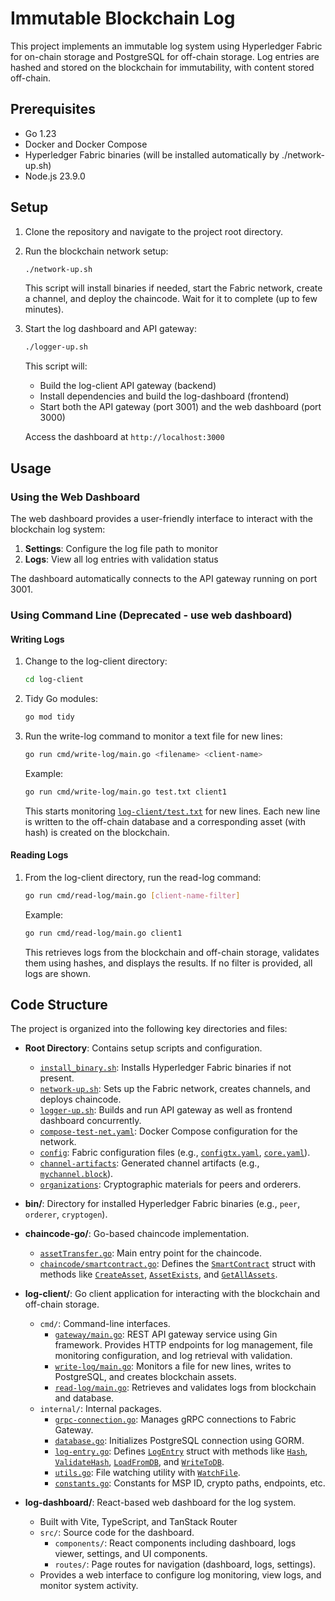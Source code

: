 # Immutable Blockchain Log

This project implements an immutable log system using Hyperledger Fabric for on-chain storage and PostgreSQL for off-chain storage. Log entries are hashed and stored on the blockchain for immutability, with content stored off-chain.

## Prerequisites

- Go 1.23
- Docker and Docker Compose
- Hyperledger Fabric binaries (will be installed automatically by ./network-up.sh)
- Node.js 23.9.0

## Setup

1. Clone the repository and navigate to the project root directory.

2. Run the blockchain network setup:
   ```sh
   ./network-up.sh
   ```
   This script will install binaries if needed, start the Fabric network, create a channel, and deploy the chaincode. Wait for it to complete (up to few minutes).

3. Start the log dashboard and API gateway:
   ```sh
   ./logger-up.sh
   ```
   This script will:
   - Build the log-client API gateway (backend)
   - Install dependencies and build the log-dashboard (frontend)
   - Start both the API gateway (port 3001) and the web dashboard (port 3000)
   
   Access the dashboard at `http://localhost:3000`

## Usage

### Using the Web Dashboard

The web dashboard provides a user-friendly interface to interact with the blockchain log system:

1. **Settings**: Configure the log file path to monitor
2. **Logs**: View all log entries with validation status

The dashboard automatically connects to the API gateway running on port 3001.

### Using Command Line (Deprecated - use web dashboard)
#### Writing Logs

1. Change to the log-client directory:
   ```sh
   cd log-client
   ```

2. Tidy Go modules:
   ```sh
   go mod tidy
   ```

3. Run the write-log command to monitor a text file for new lines:
   ```sh
   go run cmd/write-log/main.go <filename> <client-name>
   ```
   Example:
   ```sh
   go run cmd/write-log/main.go test.txt client1
   ```
   This starts monitoring [`log-client/test.txt`](log-client/test.txt) for new lines. Each new line is written to the off-chain database and a corresponding asset (with hash) is created on the blockchain.

#### Reading Logs

1. From the log-client directory, run the read-log command:
   ```sh
   go run cmd/read-log/main.go [client-name-filter]
   ```
   Example:
   ```sh
   go run cmd/read-log/main.go client1
   ```
   This retrieves logs from the blockchain and off-chain storage, validates them using hashes, and displays the results. If no filter is provided, all logs are shown.

## Code Structure
The project is organized into the following key directories and files:

- **Root Directory**: Contains setup scripts and configuration.
  - [`install_binary.sh`](install_binary.sh ): Installs Hyperledger Fabric binaries if not present.
  - [`network-up.sh`](network-up.sh ): Sets up the Fabric network, creates channels, and deploys chaincode.
  - [`logger-up.sh`](logger-up.sh): Builds and run API gateway as well as frontend dashboard concurrently.
  - [`compose-test-net.yaml`](compose-test-net.yaml ): Docker Compose configuration for the network.
  - [`config`](config ): Fabric configuration files (e.g., [`configtx.yaml`](config/configtx.yaml ), [`core.yaml`](config/core.yaml )).
  - [`channel-artifacts`](channel-artifacts ): Generated channel artifacts (e.g., [`mychannel.block`](channel-artifacts/mychannel.block )).
  - [`organizations`](organizations ): Cryptographic materials for peers and orderers.

- **bin/**: Directory for installed Hyperledger Fabric binaries (e.g., `peer`, `orderer`, `cryptogen`).

- **chaincode-go/**: Go-based chaincode implementation.
  - [`assetTransfer.go`](chaincode-go/assetTransfer.go ): Main entry point for the chaincode.
  - [`chaincode/smartcontract.go`](chaincode-go/chaincode/smartcontract.go ): Defines the [`SmartContract`](chaincode-go/chaincode/smartcontract.go ) struct with methods like [`CreateAsset`](chaincode-go/chaincode/smartcontract.go ), [`AssetExists`](chaincode-go/chaincode/smartcontract.go ), and [`GetAllAssets`](chaincode-go/chaincode/smartcontract.go ).

- **log-client/**: Go client application for interacting with the blockchain and off-chain storage.
  - `cmd/`: Command-line interfaces.
    - [`gateway/main.go`](log-client/cmd/gateway/main.go ): REST API gateway service using Gin framework. Provides HTTP endpoints for log management, file monitoring configuration, and log retrieval with validation.
    - [`write-log/main.go`](log-client/cmd/write-log/main.go ): Monitors a file for new lines, writes to PostgreSQL, and creates blockchain assets.
    - [`read-log/main.go`](log-client/cmd/read-log/main.go ): Retrieves and validates logs from blockchain and database.
  - `internal/`: Internal packages.
    - [`grpc-connection.go`](log-client/internal/grpc-connection.go ): Manages gRPC connections to Fabric Gateway.
    - [`database.go`](log-client/internal/database.go ): Initializes PostgreSQL connection using GORM.
    - [`log-entry.go`](log-client/internal/log-entry.go ): Defines [`LogEntry`](log-client/internal/log-entry.go ) struct with methods like [`Hash`](log-client/internal/log-entry.go ), [`ValidateHash`](log-client/internal/log-entry.go ), [`LoadFromDB`](log-client/internal/log-entry.go ), and [`WriteToDB`](log-client/internal/log-entry.go ).
    - [`utils.go`](log-client/internal/utils.go ): File watching utility with [`WatchFile`](log-client/internal/utils.go ).
    - [`constants.go`](log-client/internal/constants.go ): Constants for MSP ID, crypto paths, endpoints, etc.

- **log-dashboard/**: React-based web dashboard for the log system.
  - Built with Vite, TypeScript, and TanStack Router
  - `src/`: Source code for the dashboard.
    - `components/`: React components including dashboard, logs viewer, settings, and UI components.
    - `routes/`: Page routes for navigation (dashboard, logs, settings).
  - Provides a web interface to configure log monitoring, view logs, and monitor system activity.
